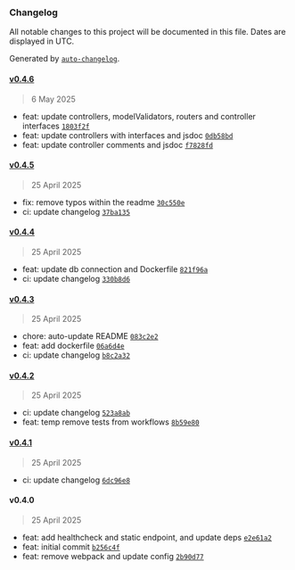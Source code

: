 ### Changelog

All notable changes to this project will be documented in this file. Dates are displayed in UTC.

Generated by [`auto-changelog`](https://github.com/CookPete/auto-changelog).

#### [v0.4.6](https://github.com/datr-tech/api-freight/compare/v0.4.5...v0.4.6)

> 6 May 2025

- feat: update controllers, modelValidators, routers and controller interfaces [`1803f2f`](https://github.com/datr-tech/api-freight/commit/1803f2f6cb9fe3df47134fb33cd6ae942edd4d10)
- feat: update controllers with interfaces and jsdoc [`0db58bd`](https://github.com/datr-tech/api-freight/commit/0db58bd13ce79f2716b19dab5af5093ce0e06edc)
- feat: update controller comments and jsdoc [`f7828fd`](https://github.com/datr-tech/api-freight/commit/f7828fd06530e879e6394ba6d2775521e88e6aaf)

#### [v0.4.5](https://github.com/datr-tech/api-freight/compare/v0.4.4...v0.4.5)

> 25 April 2025

- fix: remove typos within the readme [`30c550e`](https://github.com/datr-tech/api-freight/commit/30c550e925dbb9bc3ad99d70b5f536ce2308121f)
- ci: update changelog [`37ba135`](https://github.com/datr-tech/api-freight/commit/37ba135822e6c1da3343d57e24d54ca828aa4a61)

#### [v0.4.4](https://github.com/datr-tech/api-freight/compare/v0.4.3...v0.4.4)

> 25 April 2025

- feat: update db connection and Dockerfile [`821f96a`](https://github.com/datr-tech/api-freight/commit/821f96a5b3f1ffc0a3ee0a5db5bee67f490edb9c)
- ci: update changelog [`330b8d6`](https://github.com/datr-tech/api-freight/commit/330b8d6145539d69a14be3626e03b34ae5c0193e)

#### [v0.4.3](https://github.com/datr-tech/api-freight/compare/v0.4.2...v0.4.3)

> 25 April 2025

- chore: auto-update README [`083c2e2`](https://github.com/datr-tech/api-freight/commit/083c2e28c9dad481735706f0d88cbdccadbeebde)
- feat: add dockerfile [`06a6d4e`](https://github.com/datr-tech/api-freight/commit/06a6d4e0887ec5a3c55508b74a0a15763fdb3515)
- ci: update changelog [`b8c2a32`](https://github.com/datr-tech/api-freight/commit/b8c2a328ee0a253aa7f331a41eea841f13d7551e)

#### [v0.4.2](https://github.com/datr-tech/api-freight/compare/v0.4.1...v0.4.2)

> 25 April 2025

- ci: update changelog [`523a8ab`](https://github.com/datr-tech/api-freight/commit/523a8abee9e96f8a32f367d6fb744ab885b06bce)
- feat: temp remove tests from workflows [`8b59e80`](https://github.com/datr-tech/api-freight/commit/8b59e8071ea62a4fb64b9fc28529689d1ae8bd05)

#### [v0.4.1](https://github.com/datr-tech/api-freight/compare/v0.4.0...v0.4.1)

> 25 April 2025

- ci: update changelog [`6dc96e8`](https://github.com/datr-tech/api-freight/commit/6dc96e845af1baac488faa14da36a683503ddcd0)

#### v0.4.0

> 25 April 2025

- feat: add healthcheck and static endpoint, and update deps [`e2e61a2`](https://github.com/datr-tech/api-freight/commit/e2e61a2a5ec20f95d07868c55f7a3382293985a8)
- feat: initial commit [`b256c4f`](https://github.com/datr-tech/api-freight/commit/b256c4f61f6cc83e70ee286e7b3322141eefcf2b)
- feat: remove webpack and update config [`2b90d77`](https://github.com/datr-tech/api-freight/commit/2b90d777a49c8744b558097041c3a97fa21a546d)
